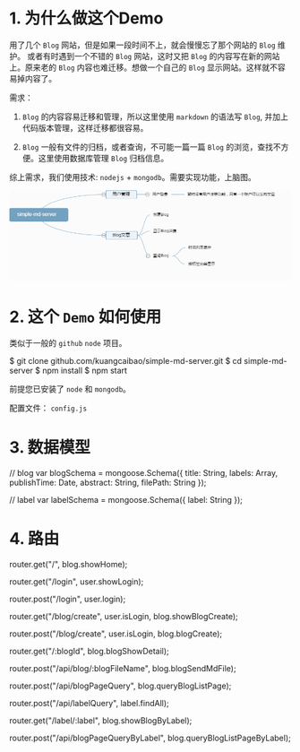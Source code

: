 # 1. 为什么做这个Demo

用了几个 `Blog` 网站，但是如果一段时间不上，就会慢慢忘了那个网站的 `Blog` 维护。
或者有时遇到一个不错的 `Blog` 网站，这时又把 `Blog` 的内容写在新的网站上。原来老的
`Blog` 内容也难迁移。想做一个自己的 `Blog` 显示网站。这样就不容易掉内容了。

需求：

1. `Blog` 的内容容易迁移和管理，所以这里使用 `markdown` 的语法写 `Blog`, 并加上代码版本管理，这样迁移都很容易。

2. `Blog` 一般有文件的归档，或者查询，不可能一篇一篇 `Blog` 的浏览，查找不方便。这里使用数据库管理 `Blog` 归档信息。

综上需求，我们使用技术: `nodejs` + `mongodb`。需要实现功能，上脑图。

![脑图](./blog01nt.png)

# 2. 这个 `Demo` 如何使用

类似于一般的 `github` `node` 项目。

  $ git clone github.com/kuangcaibao/simple-md-server.git
  $ cd simple-md-server
  $ npm install
  $ npm start

前提您已安装了 `node` 和 `mongodb`。

配置文件： `config.js`

# 3. 数据模型

  // blog
  var blogSchema = mongoose.Schema({
    title: String,
    labels: Array,
    publishTime: Date,
    abstract: String,
    filePath: String
  });

  // label
  var labelSchema = mongoose.Schema({
    label: String
  });

# 4. 路由

  router.get("/", blog.showHome);

  router.get("/login", user.showLogin);

  router.post("/login", user.login);

  router.get("/blog/create", user.isLogin, blog.showBlogCreate);

  router.post("/blog/create", user.isLogin, blog.blogCreate);

  router.get("/:blogId", blog.blogShowDetail);

  router.post("/api/blog/:blogFileName", blog.blogSendMdFile);

  router.post("/api/blogPageQuery", blog.queryBlogListPage);

  router.post("/api/labelQuery", label.findAll);

  router.get("/label/:label", blog.showBlogByLabel);

  router.post("/api/blogPageQueryByLabel", blog.queryBlogListPageByLabel);
